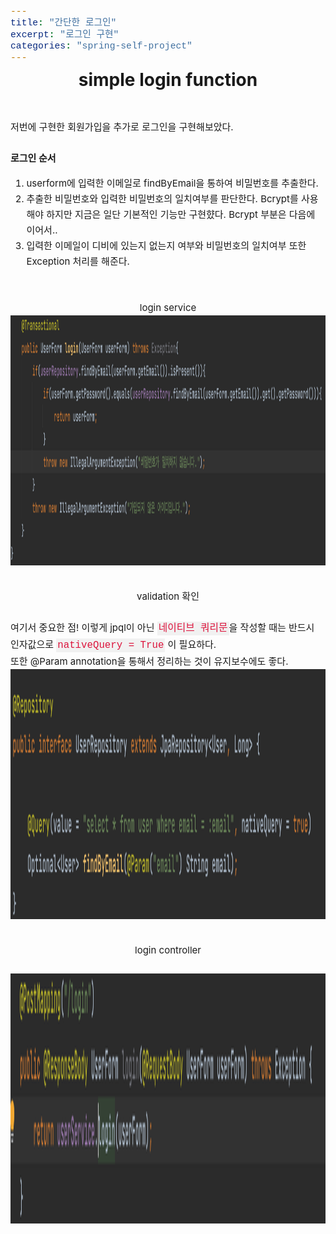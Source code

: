 ```yaml
---
title: "간단한 로그인"
excerpt: "로그인 구현"
categories: "spring-self-project"
---
```


<style>
code {
  font-family: Consolas,"courier new";
  color: crimson;
  background-color: #f1f1f1;
  padding: 2px;
  font-size: 105%;
}
</style>

<div style = "font-size: 28px; line-height: 25px;">
<center><strong>simple login function</strong></center><br><br>
</div>

<div style = "font-size: 15px; line-height: 25px; text-align: left; text-family: monospace;">
저번에 구현한 회원가입을 추가로 로그인을 구현해보았다.<br><br>
<strong>로그인 순서</strong>
<ol>
<li>userform에 입력한 이메일로 findByEmail을 통하여 비밀번호를 추출한다. </li>
<li>추출한 비밀번호와 입력한 비밀번호의 일치여부를 판단한다. Bcrypt를 사용해야 하지만 지금은 일단 기본적인 기능만 구현햤다. Bcrypt 부분은 다음에 이어서..</li>
<li>입력한 이메일이 디비에 있는지 없는지 여부와 비밀번호의 일치여부 또한 Exception 처리를 해준다.</li>
</ol>
</div>
<br><br>
<div style = "font-size: 15px; line-height: 25px; text-align: left">
<center>login service</center>
</div>
<center><img src = "\assets\images\login.png"  border=0 width = "600" height = "400"></center><br><br>

<div style = "font-size: 15px; line-height: 25px; text-align: left">
<center>validation 확인</center><br>
여기서 중요한 점! 이렇게 jpql이 아닌 <code>네이티브 쿼리문</code>을 작성할 때는 반드시 인자값으로 <code>nativeQuery = True</code> 이 필요하다.<br>
또한 @Param annotation을 통해서 정리하는 것이 유지보수에도 좋다.
</div>
<center><img src = "\assets\images\validation.png"  border=0 width = "600" height = "400"></center><br><br>

<div style = "font-size: 15px; line-height: 25px; text-align: left">
<center>login controller</center><br>
</div>
<center><img src = "\assets\images\logincontroller.png"  border=0 width = "600" height = "400"></center><br><br>

